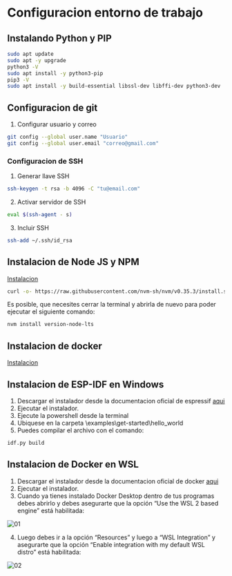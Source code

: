 # Configuracion entorno de trabajo

## Instalando Python y PIP
```bash
sudo apt update
sudo apt -y upgrade
python3 -V
sudo apt install -y python3-pip
pip3 -V
sudo apt install -y build-essential libssl-dev libffi-dev python3-dev
```
## Configuracion de git

1. Configurar usuario y correo
```bash
git config --global user.name "Usuario"
git config --global user.email "correo@gmail.com"
```
### Configuracion de SSH
1. Generar llave SSH
```bash
ssh-keygen -t rsa -b 4096 -C "tu@email.com"
```
2. Activar servidor de SSH
```bash
eval $(ssh-agent - s)
```
3. Incluir SSH
```bash
ssh-add ~/.ssh/id_rsa
```

## Instalacion de Node JS y NPM

[Instalacion](https://github.com/nvm-sh/nvm#installing-and-updating)

```bash
curl -o- https://raw.githubusercontent.com/nvm-sh/nvm/v0.35.3/install.sh | bash
```

Es posible, que necesites cerrar la terminal y abrirla de nuevo para poder ejecutar el siguiente comando:

```bash
nvm install version-node-lts
```

## Instalacion de docker

[Instalacion](https://docs.docker.com/engine/install/ubuntu/)


## Instalacion de ESP-IDF en Windows
1. Descargar el instalador desde la documentacion oficial de espressif [aqui](https://docs.espressif.com/projects/esp-idf/en/stable/esp32/get-started/windows-setup.html)
2. Ejecutar el instalador.
3. Ejecute la powershell desde la terminal
4. Ubiquese en la carpeta \examples\get-started\hello_world
5. Puedes compilar el archivo con el comando:
```bash
idf.py build
```

## Instalacion de Docker en WSL
1. Descargar el instalador desde la documentacion oficial de docker [aqui](https://docs.docker.com/desktop/install/windows-install/)
2. Ejecutar el instalador.
3. Cuando ya tienes instalado Docker Desktop dentro de tus programas debes abrirlo y debes asegurarte que la opción “Use the WSL 2 based engine” está habilitada:

![01](https://i.imgur.com/COPXJpw.png)

4. Luego debes ir a la opción “Resources” y luego a “WSL Integration” y asegurarte que la opción “Enable integration with my default WSL distro” está habilitada:

![02](https://i.imgur.com/g20OhlL.png)



